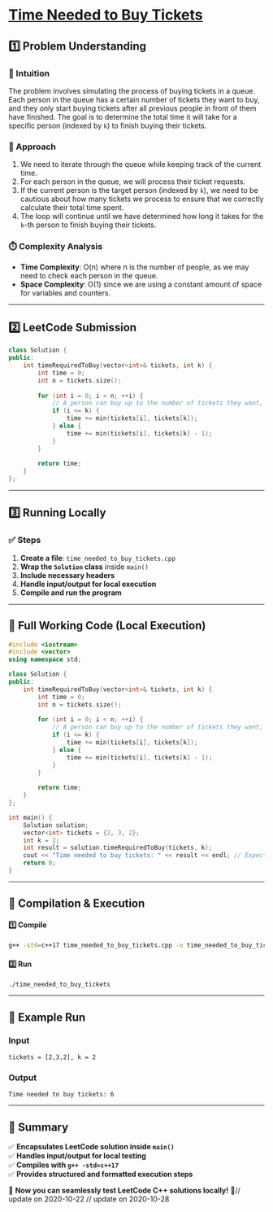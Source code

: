 # **[Time Needed to Buy Tickets](https://leetcode.com/problems/time-needed-to-buy-tickets/description/)**  

## **1️⃣ Problem Understanding**  
### **📌 Intuition**  
The problem involves simulating the process of buying tickets in a queue. Each person in the queue has a certain number of tickets they want to buy, and they only start buying tickets after all previous people in front of them have finished. The goal is to determine the total time it will take for a specific person (indexed by `k`) to finish buying their tickets.

### **🚀 Approach**  
1. We need to iterate through the queue while keeping track of the current time.
2. For each person in the queue, we will process their ticket requests.
3. If the current person is the target person (indexed by `k`), we need to be cautious about how many tickets we process to ensure that we correctly calculate their total time spent.
4. The loop will continue until we have determined how long it takes for the `k`-th person to finish buying their tickets.

### **⏱️ Complexity Analysis**  
- **Time Complexity**: O(n) where n is the number of people, as we may need to check each person in the queue.  
- **Space Complexity**: O(1) since we are using a constant amount of space for variables and counters.

---  

## **2️⃣ LeetCode Submission**  
```cpp
class Solution {
public:
    int timeRequiredToBuy(vector<int>& tickets, int k) {
        int time = 0;
        int n = tickets.size();
        
        for (int i = 0; i < n; ++i) {
            // A person can buy up to the number of tickets they want, but we stop if they are the target 'k' person
            if (i <= k) {
                time += min(tickets[i], tickets[k]);
            } else {
                time += min(tickets[i], tickets[k] - 1);
            }
        }
        
        return time;
    }
};
```  

---  

## **3️⃣ Running Locally**  
### **✅ Steps**  
1. **Create a file**: `time_needed_to_buy_tickets.cpp`  
2. **Wrap the `Solution` class** inside `main()`  
3. **Include necessary headers**  
4. **Handle input/output for local execution**  
5. **Compile and run the program**  

---  

## **📝 Full Working Code (Local Execution)**  
```cpp
#include <iostream>
#include <vector>
using namespace std;

class Solution {
public:
    int timeRequiredToBuy(vector<int>& tickets, int k) {
        int time = 0;
        int n = tickets.size();
        
        for (int i = 0; i < n; ++i) {
            // A person can buy up to the number of tickets they want, but we stop if they are the target 'k' person
            if (i <= k) {
                time += min(tickets[i], tickets[k]);
            } else {
                time += min(tickets[i], tickets[k] - 1);
            }
        }
        
        return time;
    }
};

int main() {
    Solution solution;
    vector<int> tickets = {2, 3, 2};
    int k = 2;
    int result = solution.timeRequiredToBuy(tickets, k);
    cout << "Time needed to buy tickets: " << result << endl; // Expected output: 6
    return 0;
}
```  

---  

## **🔧 Compilation & Execution**  
#### **1️⃣ Compile**  
```bash
g++ -std=c++17 time_needed_to_buy_tickets.cpp -o time_needed_to_buy_tickets
```  

#### **2️⃣ Run**  
```bash
./time_needed_to_buy_tickets
```  

---  

## **🎯 Example Run**  
### **Input**  
```
tickets = [2,3,2], k = 2
```  
### **Output**  
```
Time needed to buy tickets: 6
```  

---  

## **📌 Summary**  
✅ **Encapsulates LeetCode solution inside `main()`**  
✅ **Handles input/output for local testing**  
✅ **Compiles with `g++ -std=c++17`**  
✅ **Provides structured and formatted execution steps**  

🚀 **Now you can seamlessly test LeetCode C++ solutions locally!** 🚀// update on 2020-10-22
// update on 2020-10-28
